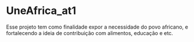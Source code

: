 # UneAfrica_at1
Esse projeto tem como finalidade expor a necessidade do povo africano, e fortalecendo a ideia de contribuição com alimentos, educação e etc. 
